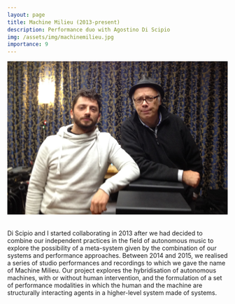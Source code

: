 ```yaml
---
layout: page
title: Machine Milieu (2013-present)
description: Performance duo with Agostino Di Scipio
img: /assets/img/machinemilieu.jpg
importance: 9
---
```


<div class="row justify-content-sm-center">
    <div class="col-sm-24 mt-3 mt-md-0">
        <img class="img-fluid rounded z-depth-1" src="/assets/img/machinemilieu.jpg" alt="" title="Machine Milieu"/>
    </div>
</div>

<br>

Di Scipio and I started collaborating in 2013 after we had decided to combine our independent practices in the field of autonomous music to explore the possibility of a meta-system given by the combination of our systems and performance approaches. Between 2014 and 2015, we realised a series of studio performances and recordings to which we gave the name of Machine Milieu. Our project explores the hybridisation of autonomous machines, with or without human intervention, and the formulation of a set of performance modalities in which the human and the machine are structurally interacting agents in a higher-level system made of systems.
